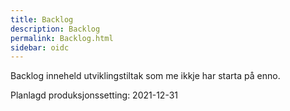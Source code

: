 ```yaml
---
title: Backlog
description: Backlog
permalink: Backlog.html
sidebar: oidc
---
```



Backlog inneheld utviklingstiltak som me ikkje har starta på enno.



Planlagd produksjonssetting: 2021-12-31